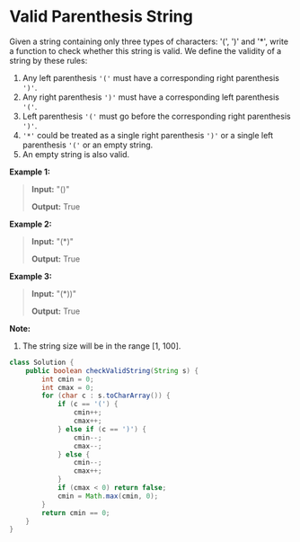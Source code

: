 # Valid Parenthesis String

Given a string containing only three types of characters: '\(', '\)' and '\*', write a function to check whether this string is valid. We define the validity of a string by these rules:

1. Any left parenthesis `'('` must have a corresponding right parenthesis `')'`.
2. Any right parenthesis `')'` must have a corresponding left parenthesis `'('`.
3. Left parenthesis `'('` must go before the corresponding right parenthesis `')'`.
4. `'*'` could be treated as a single right parenthesis `')'` or a single left parenthesis `'('` or an empty string.
5. An empty string is also valid.

**Example 1:**

> **Input:** "\(\)" 
>
> **Output:** True

**Example 2:**

> **Input:** "\(\*\)" 
>
> **Output:** True

**Example 3:**

> **Input:** "\(\*\)\)" 
>
> **Output:** True

**Note:**

1. The string size will be in the range \[1, 100\].

```java
class Solution {
    public boolean checkValidString(String s) {
        int cmin = 0;
        int cmax = 0;
        for (char c : s.toCharArray()) {
            if (c == '(') {
                cmin++;
                cmax++;
            } else if (c == ')') {
                cmin--;
                cmax--;
            } else {
                cmin--;
                cmax++;
            }
            if (cmax < 0) return false;
            cmin = Math.max(cmin, 0);
        }
        return cmin == 0;
    }
}
```

